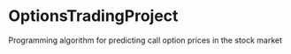 # OptionsTradingProject
Programming algorithm for predicting call option prices in the stock market
